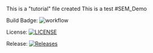 This is a "tutorial" file created
This is a test
#SEM_Demo

Build Badge: ![workflow](https://github.com/OziomaEunice/sem/actions/workflows/main.yml/badge.svg)


License: [![LICENSE](https://img.shields.io/github/license/OziomaEunice/sem.svg?style=flat-square)](https://github.com/<github-username>/sem/blob/master/LICENSE)


Release: [![Releases](https://img.shields.io/github/release/OziomaEunice/sem/all.svg?style=flat-square)](https://github.com/<github-username>/sem/releases)
